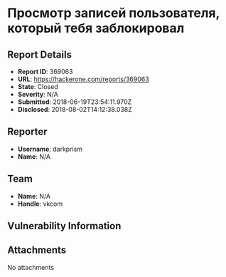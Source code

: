 # Просмотр записей пользователя, который тебя заблокировал

## Report Details
- **Report ID**: 369063
- **URL**: https://hackerone.com/reports/369063
- **State**: Closed
- **Severity**: N/A
- **Submitted**: 2018-06-19T23:54:11.970Z
- **Disclosed**: 2018-08-02T14:12:38.038Z

## Reporter
- **Username**: darkprism
- **Name**: N/A

## Team
- **Name**: N/A
- **Handle**: vkcom

## Vulnerability Information


## Attachments
No attachments
